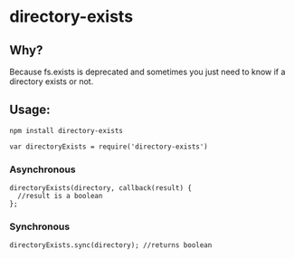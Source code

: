# directory-exists

## Why?
Because fs.exists is deprecated and sometimes you just need to know if a directory exists or not.

## Usage:

`npm install directory-exists`

`var directoryExists = require('directory-exists')`

### Asynchronous

```
directoryExists(directory, callback(result) {
  //result is a boolean
};
```

### Synchronous

```
directoryExists.sync(directory); //returns boolean
```
